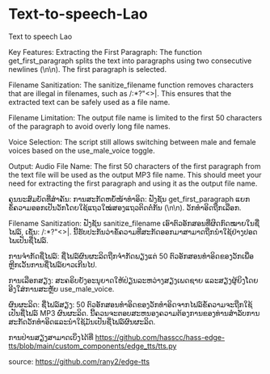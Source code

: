 # Text-to-speech-Lao 
 Text to speech Lao 


Key Features:
Extracting the First Paragraph: The function get_first_paragraph splits the text into paragraphs using two consecutive newlines (\n\n). The first paragraph is selected.

Filename Sanitization: The sanitize_filename function removes characters that are illegal in filenames, such as \/:*?"<>|. This ensures that the extracted text can be safely used as a file name.

Filename Limitation: The output file name is limited to the first 50 characters of the paragraph to avoid overly long file names.

Voice Selection: The script still allows switching between male and female voices based on the use_male_voice toggle.

Output:
Audio File Name: The first 50 characters of the first paragraph from the text file will be used as the output MP3 file name.
This should meet your need for extracting the first paragraph and using it as the output file name.


ຄຸນ​ນະ​ສົມ​ບັດ​ທີ່​ສໍາ​ຄັນ​:
ການສະກັດຫຍໍ້ໜ້າທຳອິດ: ຟັງຊັນ get_first_paragraph ແຍກຂໍ້ຄວາມອອກເປັນວັກໂດຍໃຊ້ແຖວໃໝ່ສອງແຖວຕິດຕໍ່ກັນ (\n\n). ວັກທໍາອິດຖືກເລືອກ.

Filename Sanitization: ຟັງຊັນ sanitize_filename ເອົາຕົວອັກສອນທີ່ຜິດກົດໝາຍໃນຊື່ໄຟລ໌, ເຊັ່ນ: \/:*?"<>|. ນີ້ຮັບປະກັນວ່າຂໍ້ຄວາມທີ່ສະກັດອອກມາສາມາດຖືກນໍາໃຊ້ຢ່າງປອດໄພເປັນຊື່ໄຟລ໌.

ການຈໍາກັດຊື່ໄຟລ໌: ຊື່ໄຟລ໌ຜົນຜະລິດຖືກຈໍາກັດພຽງແຕ່ 50 ຕົວອັກສອນທໍາອິດຂອງວັກເພື່ອຫຼີກເວັ້ນການຊື່ໄຟລ໌ຍາວເກີນໄປ.

ການເລືອກສຽງ: ສະຄຣິບຍັງອະນຸຍາດໃຫ້ປ່ຽນລະຫວ່າງສຽງເພດຊາຍ ແລະສຽງຜູ້ຍິງໂດຍອີງໃສ່ການສະຫຼັບ use_male_voice.

ຜົນຜະລິດ:
ຊື່ໄຟລ໌ສຽງ: 50 ຕົວອັກສອນທໍາອິດຂອງວັກທໍາອິດຈາກໄຟລ໌ຂໍ້ຄວາມຈະຖືກໃຊ້ເປັນຊື່ໄຟລ໌ MP3 ຜົນຜະລິດ.
ນີ້ຄວນຈະຕອບສະຫນອງຄວາມຕ້ອງການຂອງທ່ານສໍາລັບການສະກັດວັກທໍາອິດແລະນໍາໃຊ້ມັນເປັນຊື່ໄຟລ໌ຜົນຜະລິດ.


ການປ່ານສຽງສາມາດເບິ່ງໄດ້ທີ່ https://github.com/hasscc/hass-edge-tts/blob/main/custom_components/edge_tts/tts.py

source: https://github.com/rany2/edge-tts
